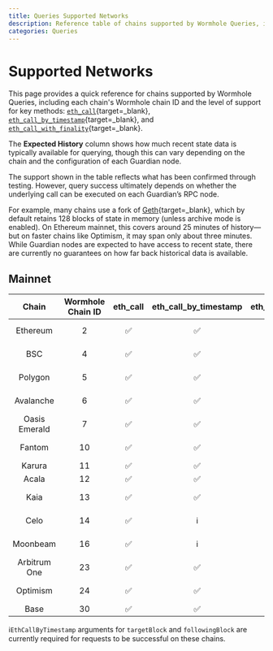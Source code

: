 ```yaml
---
title: Queries Supported Networks
description: Reference table of chains supported by Wormhole Queries, including method support, finality, and expected historical data availability.
categories: Queries
---
```


# Supported Networks

This page provides a quick reference for chains supported by Wormhole Queries, including each chain's Wormhole chain ID and the level of support for key methods: [`eth_call`](/docs/products/queries/reference/supported-methods/#eth_call){target=\_blank}, [`eth_call_by_timestamp`](/docs/products/queries/reference/supported-methods/#eth_call_by_timestamp){target=\_blank}, and [`eth_call_with_finality`](/docs/products/queries/reference/supported-methods/#eth_call_with_finality){target=\_blank}.

The **Expected History** column shows how much recent state data is typically available for querying, though this can vary depending on the chain and the configuration of each Guardian node.

The support shown in the table reflects what has been confirmed through testing. However, query success ultimately depends on whether the underlying call can be executed on each Guardian’s RPC node.

For example, many chains use a fork of [Geth](https://github.com/ethereum/go-ethereum){target=\_blank}, which by default retains 128 blocks of state in memory (unless archive mode is enabled). On Ethereum mainnet, this covers around 25 minutes of history—but on faster chains like Optimism, it may span only about three minutes. While Guardian nodes are expected to have access to recent state, there are currently no guarantees on how far back historical data is available.

## Mainnet

|     Chain     | Wormhole Chain ID | eth_call | eth_call_by_timestamp | eth_call_with_finality | Expected History |
|:-------------:|:-----------------:|:--------:|:---------------------:|:----------------------:|:----------------:|
|   Ethereum    |         2         |    ✅     |           ✅           |           ✅            |    128 blocks    |
|      BSC      |         4         |    ✅     |           ✅           |           ✅            |    128 blocks    |
|    Polygon    |         5         |    ✅     |           ✅           |           ✅            |    128 blocks    |
|   Avalanche   |         6         |    ✅     |           ✅           |           ✅            |    32 blocks     |
| Oasis Emerald |         7         |    ✅     |           ✅           |           ✅            |     archive      |
|    Fantom     |        10         |    ✅     |           ✅           |           ✅            |    16 blocks     |
|    Karura     |        11         |    ✅     |           ✅           |           ✅            |     archive      |
|     Acala     |        12         |    ✅     |           ✅           |           ✅            |     archive      |
|     Kaia      |        13         |    ✅     |           ✅           |           ✅            |    128 blocks    |
|     Celo      |        14         |    ✅     |           ℹ️           |           ✅            |    128 blocks    |
|   Moonbeam    |        16         |    ✅     |           ℹ️           |           ✅            |    256 blocks    |
| Arbitrum One  |        23         |    ✅     |           ✅           |           ✅            |   ~6742 blocks   |
|   Optimism    |        24         |    ✅     |           ✅           |           ❌            |    128 blocks    |
|     Base      |        30         |    ✅     |           ✅           |           ✅            |     archive      |

ℹ️`EthCallByTimestamp` arguments for `targetBlock` and `followingBlock` are currently required for requests to be successful on these chains.